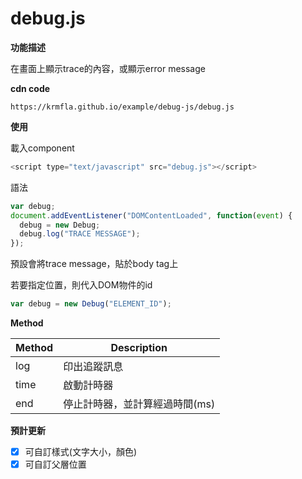 # debug.js

<b>功能描述</b>

在畫面上顯示trace的內容，或顯示error message

**cdn code**
```
https://krmfla.github.io/example/debug-js/debug.js
```

<b>使用</b>

載入component
```javascript
<script type="text/javascript" src="debug.js"></script>
```
語法
```javascript
var debug;
document.addEventListener("DOMContentLoaded", function(event) {
  debug = new Debug;
  debug.log("TRACE MESSAGE");
});
```

預設會將trace message，貼於body tag上

若要指定位置，則代入DOM物件的id
```javascript
var debug = new Debug("ELEMENT_ID");
```

<b>Method</b>

Method | Description
------ | ---
log    | 印出追蹤訊息
time   | 啟動計時器
end    | 停止計時器，並計算經過時間(ms)

**預計更新**
- [x] 可自訂樣式(文字大小，顏色)
- [x] 可自訂父層位置
